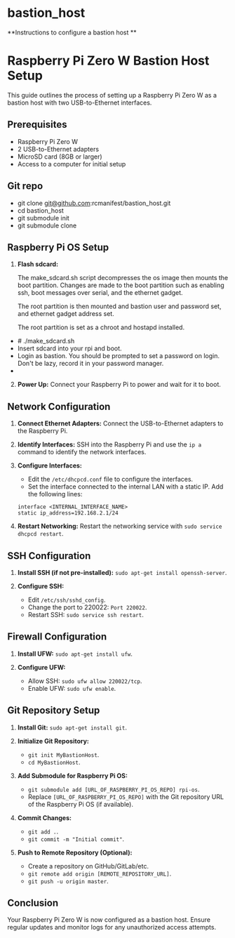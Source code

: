 # bastion_host

**Instructions to configure a bastion host
**

# Raspberry Pi Zero W Bastion Host Setup

This guide outlines the process of setting up a Raspberry Pi Zero W as a bastion host with two USB-to-Ethernet interfaces.

## Prerequisites

- Raspberry Pi Zero W
- 2 USB-to-Ethernet adapters
- MicroSD card (8GB or larger)
- Access to a computer for initial setup

## Git repo

- git clone git@github.com:rcmanifest/bastion_host.git
- cd bastion_host
- git submodule init
- git submodule clone

## Raspberry Pi OS Setup

1. **Flash sdcard:**

    The make_sdcard.sh script decompresses the os image then mounts the boot partition.
    Changes are made to the boot partition such as enabling ssh, boot messages over serial, and the ethernet gadget.
    
    The root partition is then mounted and bastion user and password set, and ethernet gadget address set.

    The root partition is set as a chroot and hostapd installed.

  * \# ./make_sdcard.sh
  * Insert sdcard into your rpi and boot.
  * Login as bastion.  You should be prompted to set a password on login.  Don't be lazy, record it in your password manager.
  * 







2. **Power Up:** Connect your Raspberry Pi to power and wait for it to boot.

## Network Configuration

1. **Connect Ethernet Adapters:** Connect the USB-to-Ethernet adapters to the Raspberry Pi.

2. **Identify Interfaces:** SSH into the Raspberry Pi and use the `ip a` command to identify the network interfaces.

3. **Configure Interfaces:**
    - Edit the `/etc/dhcpcd.conf` file to configure the interfaces.
    - Set the interface connected to the internal LAN with a static IP. Add the following lines:

    ```
    interface <INTERNAL_INTERFACE_NAME>
    static ip_address=192.168.2.1/24
    ```

4. **Restart Networking:** Restart the networking service with `sudo service dhcpcd restart`.

## SSH Configuration

1. **Install SSH (if not pre-installed):** `sudo apt-get install openssh-server`.

2. **Configure SSH:**
    - Edit `/etc/ssh/sshd_config`.
    - Change the port to 220022: `Port 220022`.
    - Restart SSH: `sudo service ssh restart`.

## Firewall Configuration

1. **Install UFW:** `sudo apt-get install ufw`.

2. **Configure UFW:**
    - Allow SSH: `sudo ufw allow 220022/tcp`.
    - Enable UFW: `sudo ufw enable`.

## Git Repository Setup

1. **Install Git:** `sudo apt-get install git`.

2. **Initialize Git Repository:**
    - `git init MyBastionHost`.
    - `cd MyBastionHost`.

3. **Add Submodule for Raspberry Pi OS:**
    - `git submodule add [URL_OF_RASPBERRY_PI_OS_REPO] rpi-os`.
    - Replace `[URL_OF_RASPBERRY_PI_OS_REPO]` with the Git repository URL of the Raspberry Pi OS (if available).

4. **Commit Changes:**
    - `git add .`.
    - `git commit -m "Initial commit"`.

5. **Push to Remote Repository (Optional):**
    - Create a repository on GitHub/GitLab/etc.
    - `git remote add origin [REMOTE_REPOSITORY_URL]`.
    - `git push -u origin master`.

## Conclusion

Your Raspberry Pi Zero W is now configured as a bastion host. Ensure regular updates and monitor logs for any unauthorized access attempts.
